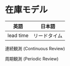 # 在庫モデル

| 英語      | 日本語       |
| --------- | ------------ |
| lead time | リードタイム |

連続観測 (Continuous Review)

周期観測 (Periodic Review)
